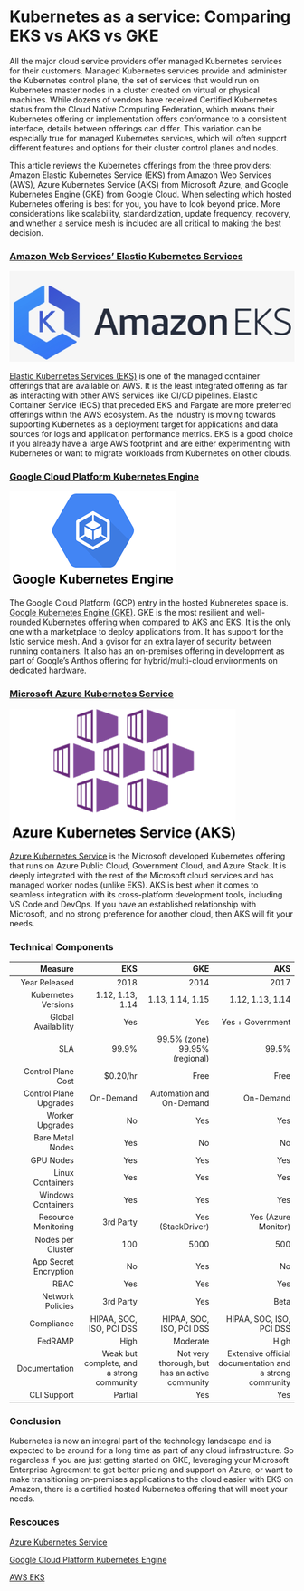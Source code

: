 # Kubernetes as a service: Comparing EKS vs AKS vs GKE

All the major cloud service providers offer managed Kubernetes services for their customers. Managed Kubernetes services provide and administer the Kubernetes control plane, the set of services that would run on Kubernetes master nodes in a cluster created on virtual or physical machines. While dozens of vendors have received Certified Kubernetes status from the Cloud Native Computing Federation, which means their Kubernetes offering or implementation offers conformance to a consistent interface, details between offerings can differ. This variation can be especially true for managed Kubernetes services, which will often support different features and options for their cluster control planes and nodes.

This article reviews the Kubernetes offerings from the three providers: Amazon Elastic Kubernetes Service (EKS) from Amazon Web Services (AWS), Azure Kubernetes Service (AKS) from Microsoft Azure, and Google Kubernetes Engine (GKE) from Google Cloud. When selecting which hosted Kubernetes offering is best for you, you have to look beyond price. More considerations like scalability, standardization, update frequency, recovery, and whether a service mesh is included are all critical to making the best decision.

### [Amazon Web Services’ Elastic Kubernetes Services](https://aws.amazon.com/eks/)

![logo](263-2635408_amazon-eks-logo-amazon-eks.png)

[Elastic Kubernetes Services (EKS)](https://aws.amazon.com/eks/) is one of the managed container offerings that are available on AWS. It is the least integrated offering as far as interacting with other AWS services like CI/CD pipelines. Elastic Container Service (ECS) that preceded EKS and Fargate are more preferred offerings within the AWS ecosystem.  As the industry is moving towards supporting Kubernetes as a deployment target for applications and data sources for logs and application performance metrics. EKS is a good choice if you already have a large AWS footprint and are either experimenting with Kubernetes or want to migrate workloads from Kubernetes on other clouds.
### [Google Cloud Platform Kubernetes Engine](https://cloud.google.com/kubernetes-engine)

![logo](download.png)

The Google Cloud Platform (GCP) entry in the hosted Kubneretes space is. [Google Kubernetes Engine (GKE)](https://cloud.google.com/kubernetes-engine). GKE is the most resilient and well-rounded Kubernetes offering when compared to AKS and EKS. It is the only one with a marketplace to deploy applications from. It has support for the Istio service mesh. And a  gvisor for an extra layer of security between running containers. It also has an on-premises offering in development as part of Google’s Anthos offering for hybrid/multi-cloud environments on dedicated hardware.
### [Microsoft Azure Kubernetes Service](https://azure.microsoft.com/en-in/services/kubernetes-service/#:~:text=Azure%20Kubernetes%20Service%20(AKS)%20offers,and%20scale%20applications%20with%20confidence.)

![logo](image.png)

[Azure Kubernetes Service](https://azure.microsoft.com/en-in/services/kubernetes-service/#:~:text=Azure%20Kubernetes%20Service%20(AKS)%20offers,and%20scale%20applications%20with%20confidence.)
is the Microsoft developed Kubernetes offering that runs on Azure Public Cloud, Government Cloud, and Azure Stack.  It is deeply integrated with the rest of the Microsoft cloud services and has managed worker nodes (unlike EKS). AKS is best when it comes to seamless integration with its cross-platform development tools, including VS Code and DevOps. If you have an established relationship with Microsoft, and no strong preference for another cloud, then AKS will fit your needs.

### Technical Components

| Measure|EKS|GKE|AKS|
|---------:|---:|---:|---:|
| Year Released	|2018|	2014|	2017|
|Kubernetes Versions|	1.12, 1.13, 1.14|	1.13, 1.14, 1.15|	1.12, 1.13, 1.14|
|Global Availability|	Yes|	Yes|	Yes + Government|
|SLA	|99.9%	|99.5% (zone) 99.95% (regional)| 99.5%|
|Control Plane Cost|	$0.20/hr|	Free|	Free|
|Control Plane Upgrades|	On-Demand|	Automation and On-Demand|	On-Demand|
|Worker Upgrades|	No|	Yes|	Yes|
|Bare Metal Nodes|	Yes|	No|	No|
|GPU Nodes|	Yes|	Yes|	Yes|
|Linux Containers	|Yes|	Yes|	Yes|
|Windows Containers	|Yes	|Yes	|Yes|
|Resource Monitoring	|3rd Party	|Yes (StackDriver)|	Yes (Azure Monitor)|
|Nodes per Cluster	|100	|5000	|500|
|App Secret Encryption	|No|	Yes|	No|
|RBAC	|Yes	|Yes	|Yes|
|Network Policies|	3rd Party|	Yes|	Beta|
|Compliance|	HIPAA, SOC, ISO, PCI DSS	|HIPAA, SOC, ISO, PCI DSS	|HIPAA, SOC, ISO, PCI DSS|
|FedRAMP	|High	|Moderate	|High|
|Documentation	|Weak but complete, and a strong community	|Not very thorough, but has an active community	|Extensive official documentation and a strong community|
|CLI Support	|Partial	|Yes	|Yes|

### Conclusion 
Kubernetes is now an integral part of the technology landscape and is expected to be around for a long time as part of any cloud infrastructure. So regardless if you are just getting started on GKE, leveraging your Microsoft Enterprise Agreement to get better pricing and support on Azure, or want to make transitioning on-premises applications to the cloud easier with EKS on Amazon, there is a certified hosted Kubernetes offering that will meet your needs.

### Rescouces
[Azure Kubernetes Service](https://codeteddy.com/2019/08/15/azure-kubernetes-services-day-three-deploying-asp-net-core-application-to-azure-kubernetes-services/)

[Google Cloud Platform Kubernetes Engine](https://devopedia.org/google-kubernetes-engine)

[AWS EKS](https://medium.com/containers-101/getting-started-with-amazon-eks-provisioning-and-adding-clusters-ff02738118e8)
